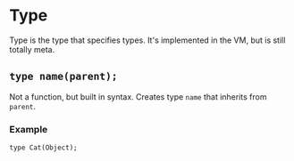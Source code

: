 # Type

Type is the type that specifies types. It's implemented in the VM, but is still totally meta.

## `type name(parent);`

Not a function, but built in syntax. Creates type `name` that inherits from `parent`.

### Example

```rust,ignore
type Cat(Object);
```
